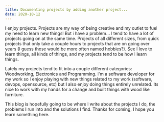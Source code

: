 ```yaml
---
title: Documenting projects by adding another project...
date: 2020-10-12
---
```


I enjoy projects. Projects are my way of being creative and my outlet to fuel my
need to learn new things! But i have a problem... I tend to have a lot of
projects going on at the same time. Projects of all different sizes, from quick
projects that only take a couple hours to projects that are on going over years
(I guess those would be more often named hobbies?). See I love to learn things,
all kinds of things, and my projects tend to be how I learn things.

Lately my projects tend to fit into a couple different categories: Woodworking,
Electronics and Programming. I'm a software developer for my work so I enjoy
playing with new things related to my work (software, devops, opensource, etc)
but I also enjoy doing things entirely unrelated. Its nice to work with my hands
for a change and built things with wood like furniture.

This blog is hopefully going to be where I write about the projects I do, the
problems I run into and the solutions I find. Thanks for coming, I hope you
learn something here.
